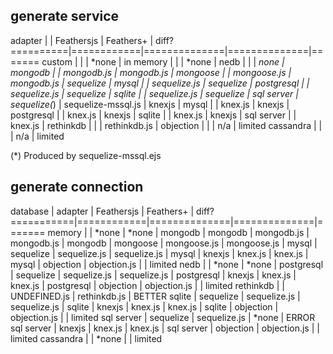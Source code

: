 
## generate service

adapter   |            | Feathersjs   | Feathers+    | diff? 
==========|============|==============|==============|=======
custom    |            |              | *none        |
in memory |            |              | *none        |
nedb      |            |              | *none        |
mongodb   |            | mongodb.js   | mongodb.js   |
mongoose  |            | mongoose.js  | mongodb.js   |
sequelize | mysql      |              | sequelize.js |
sequelize | postgresql |              | sequelize.js |
sequelize | sqlite     |              | sequelize.js |
sequelize | sql server | sequelize(*) | sequelize-mssql.js |
knexjs    | mysql      |              | knex.js      |
knexjs    | postgresql |              | knex.js      |
knexjs    | sqlite     |              | knex.js      |
knexjs    | sql server |              | knex.js      |
rethinkdb |            |              | rethinkdb.js |
objection |            |              | n/a          | limited
cassandra |            |              | n/a          | limited

(*) Produced by sequelize-mssql.ejs


## generate connection

database   | adapter    | Feathersjs   | Feathers+    | diff? 
===========|============|==============|==============|=======
memory     |            | *none        | *none        |
mongodb    | mongodb    | mongodb.js   | mongodb.js   |
mongodb    | mongoose   | mongoose.js  | mongoose.js  |
mysql      | sequelize  | sequelize.js | sequelize.js |
mysql      | knexjs     | knex.js      | knex.js      |
mysql      | objection  | objection.js |              | limited
nedb       |            | *none        | *none        |
postgresql | sequelize  | sequelize.js | sequelize.js |
postgresql | knexjs     | knex.js      | knex.js      |
postgresql | objection  | objection.js |              | limited
rethinkdb  |            | UNDEFINED.js | rethinkdb.js | BETTER
sqlite     | sequelize  | sequelize.js | sequelize.js |
sqlite     | knexjs     | knex.js      | knex.js      |
sqlite     | objection  | objection.js |              | limited 
sql server | sequelize  | sequelize.js | *none        | ERROR
sql server | knexjs     | knex.js      | knex.js      |
sql server | objection  | objection.js |              | limited 
cassandra  |            | *none        |              | limited 
